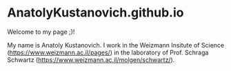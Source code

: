 # AnatolyKustanovich.github.io

Welcome to my page ;)!

My name is Anatoly Kustanovich. I work in the Weizmann Insitute of Science (https://www.weizmann.ac.il/pages/) in the laboratory of Prof. Schraga Schwartz (https://www.weizmann.ac.il/molgen/schwartz/).


